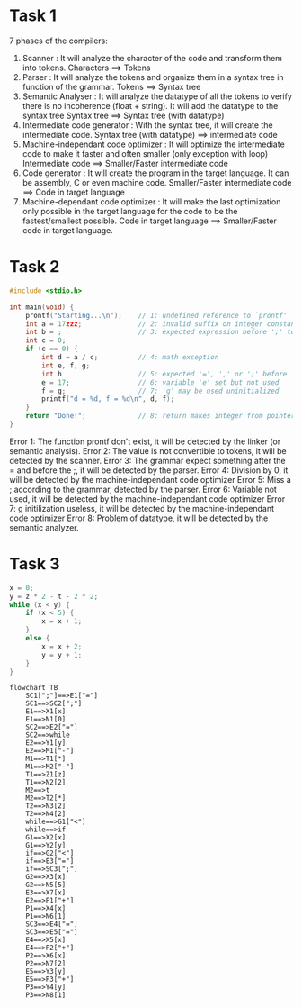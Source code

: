 # Task 1

7 phases of the compilers:

1. Scanner : It will analyze the character of the code and transform them into tokens.
   Characters ==> Tokens
2. Parser : It will analyze the tokens and organize them in a syntax tree in function of the grammar.
   Tokens ==> Syntax tree
3. Semantic Analyser : It will analyze the datatype of all the tokens to verify there is no incoherence (float + string). It will add the datatype to the syntax tree
   Syntax tree ==> Syntax tree (with datatype)
4. Intermediate code generator : With the syntax tree, it will create the intermediate code.
   Syntax tree (with datatype) ==> intermediate code
5. Machine-independant code optimizer : It will optimize the intermediate code to make it faster and often smaller (only exception with loop)
   Intermediate code ==> Smaller/Faster intermediate code
6. Code generator : It will create the program in the target language. It can be assembly, C or even machine code.
   Smaller/Faster intermediate code ==> Code in target language
7. Machine-dependant code optimizer : It will make the last optimization only possible in the target language for the code to be the fastest/smallest possible.
   Code in target language ==> Smaller/Faster code in target language.

# Task 2

```C
#include <stdio.h>

int main(void) {
    prontf("Starting...\n");    // 1: undefined reference to `prontf'
    int a = 17zzz;              // 2: invalid suffix on integer constant
    int b = ;                   // 3: expected expression before ';' token
    int c = 0;
    if (c == 0) {
        int d = a / c;          // 4: math exception
        int e, f, g;
        int h                   // 5: expected '=', ',' or ';' before 'e'
        e = 17;                 // 6: variable 'e' set but not used
        f = g;                  // 7: 'g' may be used uninitialized
        printf("d = %d, f = %d\n", d, f);
    }
    return "Done!";             // 8: return makes integer from pointer
}
```

Error 1: The function prontf don't exist, it will be detected by the linker (or semantic analysis).
Error 2: The value is not convertible to tokens, it will be detected by the scanner.
Error 3: The grammar expect something after the = and before the ;, it will be detected by the parser.
Error 4: Division by 0, it will be detected by the machine-independant code optimizer
Error 5: Miss a ; according to the grammar, detected by the parser.
Error 6: Variable not used, it will be detected by the machine-independant code optimizer
Error 7: g initilization useless, it will be detected by the machine-independant code optimizer
Error 8: Problem of datatype, it will be detected by the semantic analyzer.

# Task 3

```C
x = 0;
y = z * 2 - t - 2 * 2;
while (x < y) {
    if (x < 5) {
        x = x + 1;
    }
    else {
        x = x + 2;
        y = y + 1;
    }
}
```

```mermaid
flowchart TB
    SC1[";"]==>E1["="]
    SC1==>SC2[";"]
    E1==>X1[x]
    E1==>N1[0]
    SC2==>E2["="]
    SC2==>while
    E2==>Y1[y]
    E2==>M1["-"]
    M1==>T1[*]
    M1==>M2["-"]
    T1==>Z1[z]
    T1==>N2[2]
    M2==>t
    M2==>T2[*]
    T2==>N3[2]
    T2==>N4[2]
    while==>G1["<"]
    while==>if
    G1==>X2[x]
    G1==>Y2[y]
    if==>G2["<"]
    if==>E3["="]
    if==>SC3[";"]
    G2==>X3[x]
    G2==>N5[5]
    E3==>X7[x]
    E2==>P1["+"]
    P1==>X4[x]
    P1==>N6[1]
    SC3==>E4["="]
    SC3==>E5["="]
    E4==>X5[x]
    E4==>P2["+"]
    P2==>X6[x]
    P2==>N7[2]
    E5==>Y3[y]
    E5==>P3["+"]
    P3==>Y4[y]
    P3==>N8[1]
```
